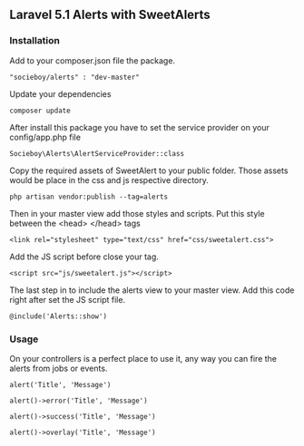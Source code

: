 ## Laravel 5.1 Alerts with SweetAlerts

### Installation

Add to your composer.json file the package.

```
"socieboy/alerts" : "dev-master"
```

Update your dependencies

```
composer update
```

After install this package you have to set the service provider on your config/app.php file

```
Socieboy\Alerts\AlertServiceProvider::class
```

Copy the required assets of SweetAlert to your public folder.
Those assets would be place in the css and js respective directory.

```
php artisan vendor:publish --tag=alerts
```


Then in your master view add those styles and scripts.
Put this style between the \<head\> \</head\> tags
```
<link rel="stylesheet" type="text/css" href="css/sweetalert.css">
```
Add the JS script before close your </body> tag.
```
<script src="js/sweetalert.js"></script>
```

The last step in to include the alerts view to your master view.
Add this code right after set the JS script file.
```
@include('Alerts::show')
```


### Usage

On your controllers is a perfect place to use it, any way you can fire the alerts from jobs or events.

```
alert('Title', 'Message')

alert()->error('Title', 'Message')

alert()->success('Title', 'Message')

alert()->overlay('Title', 'Message')
```


